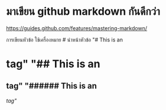 # มาเขียน github markdown กันดีกว่า

https://guides.github.com/features/mastering-markdown/





การเขียนหัวข้อ ใช้เครื่องหมาย # นำหน้าหัวข้อ
"# This is an <h1> tag"
"## This is an <h2> tag"
"###### This is an <h6> tag"

